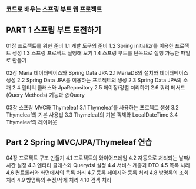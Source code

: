 ### 코드로 배우는 스프링 부트 웹 프로젝트

## PART 1 스프링 부트 도전하기

01장 프로젝트를 위한 준비
1.1 개발 도구의 준비
1.2 Spring initializr를 이용한 프로젝트 생성
1.3 스프링 프로젝트 실행해 보기
1.4 스프링 부트를 단독으로 실행 가능한 파일로 만들기

02장 Maria 데이터베이스와 Spring Data JPA
2.1 MariaDB의 설치와 데이터베이스 생성
2.2 Spring Data JPA를 이용하는 프로젝트의 생성
2.3 Spring Data JPA의 소개
2.4 엔티티 클래스와 JpaRepository
2.5 페이징/정렬 처리하기
2.6 쿼리 메서드(Query Methods) 기능과 @Query

03장 스프링 MVC와 Thymeleaf
3.1 Thymeleaf를 사용하는 프로젝트 생성
3.2 Thymeleaf의 기본 사용법
3.3 Thymeleaf의 기본 객체와 LocalDateTime
3.4 Thymeleaf의 레이아웃

## Part 2 Spring MVC/JPA/Thymeleaf 연습

04장 프로젝트 구조 만들기
4.1 프로젝트의 와이어프레임
4.2 자동으로 처리되는 날짜/시간 설정
4.3 엔티티 클래스와 Querydsl 설정
4.4 서비스 계층과 DTO
4.5 목록 처리
4.6 컨트롤러와 화면에서의 목록 처리
4.7 등록 페이지와 등록 처리
4.8 방명록의 조회 처리
4.9 방명록의 수정/삭제 처리
4.10 검색 처리
